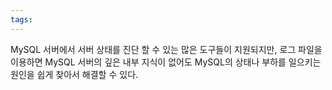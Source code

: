```yaml
---
tags:
---
```

MySQL 서버에서 서버 상태를 진단 할 수 있는 많은 도구들이 지원되지만, 로그 파일을 이용하면 MySQL 서버의 깊은 내부 지식이 없어도 MySQL의 상태나 부하를 일으키는 원인을 쉽게 찾아서 해결할 수 있다.
